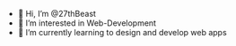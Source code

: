 - 👋 Hi, I’m @27thBeast
- 👀 I’m interested in Web-Development
- 🌱 I’m currently learning to design and develop web apps


<!---
27thBeast/27thBeast is a ✨ special ✨ repository because its `README.md` (this file) appears on your GitHub profile.
You can click the Preview link to take a look at your changes.
--->
